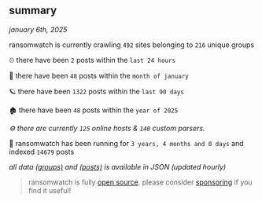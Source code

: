 
## summary
_january 6th, 2025_

ransomwatch is currently crawling `492` sites belonging to `216` unique groups

⏲ there have been `2` posts within the `last 24 hours`

🦈 there have been `48` posts within the `month of january`

🪐 there have been `1322` posts within the `last 90 days`

🏚 there have been `48` posts within the `year of 2025`

_⚙️ there are currently `125` online hosts & `140` custom parsers._

🦕 ransomwatch has been running for `3 years, 4 months and 0 days` and indexed `14679` posts

_all data  [(groups)](http://ransomwhat.telemetry.ltd/groups) and [(posts)](http://ransomwhat.telemetry.ltd/posts) is available in JSON (updated hourly)_

> ransomwatch is fully [open source](https://github.com/joshhighet/ransomwatch#ransomwatch--). please consider [sponsoring](https://github.com/sponsors/joshhighet) if you find it useful!
